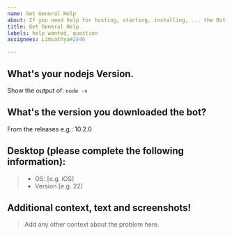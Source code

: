 ```yaml
---
name: Get General Help
about: If you need help for hosting, starting, installing, ... the Bot!
title: Get General Help
labels: help wanted, question
assignees: Limsathya#2846

---
```


## **What's your nodejs Version.**
Show the output of: `node -v`

## **What's the version you downloaded the bot?**
From the releases e.g.: 10.2.0

## **Desktop (please complete the following information):**
> - OS: [e.g. iOS]
> - Version [e.g. 22]

## **Additional context, text and screenshots!**
> Add any other context about the problem here.
